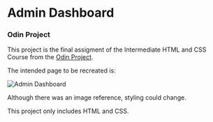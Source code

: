 # Admin Dashboard 
### Odin Project

This project is the final assigment of the Intermediate HTML and CSS Course from the [Odin Project](https://www.theodinproject.com/lessons/node-path-intermediate-html-and-css-admin-dashboard).

The intended page to be recreated is:

![Admin Dashboard](https://cdn.statically.io/gh/TheOdinProject/curriculum/43cc6ab69fdfbef40d431a65677d2144668930ac/intermediate_html_css/grid/project_admin_dashboard/imgs/dashboard-project.png)

Although there was an image reference, styling could change.

This project only includes HTML and CSS.